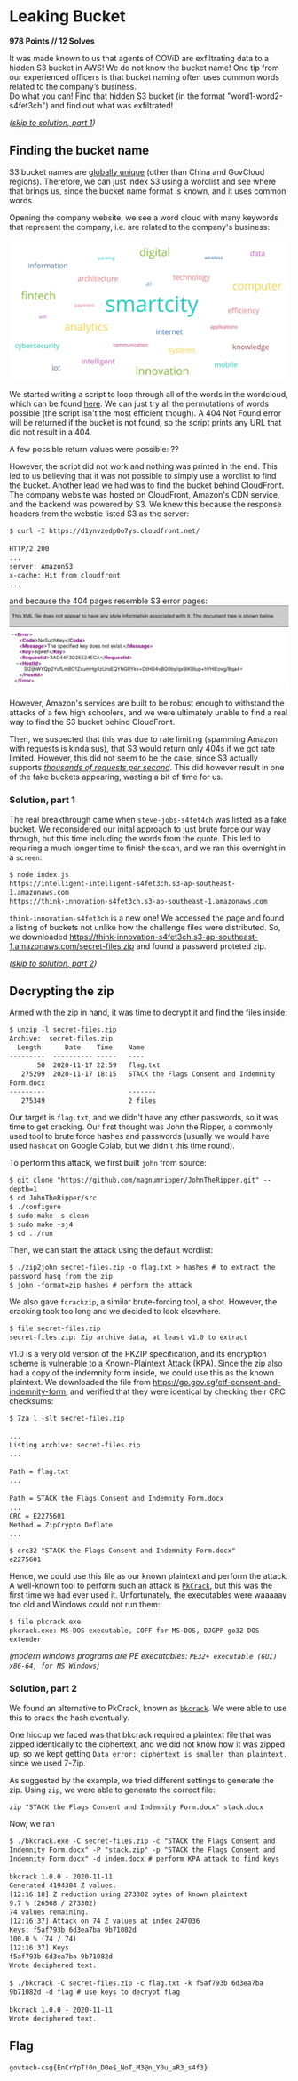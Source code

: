 # Leaking Bucket
**978 Points // 12 Solves**

It was made known to us that agents of COViD are exfiltrating data to a hidden S3 bucket in AWS! We do not know the bucket name! One tip from our experienced officers is that bucket naming often uses common words related to the company’s business.  
Do what you can! Find that hidden S3 bucket (in the format "word1-word2-s4fet3ch") and find out what was exfiltrated!

_([skip to solution, part 1](#solution-part-1))_

## Finding the bucket name
S3 bucket names are [globally unique](https://docs.aws.amazon.com/AmazonS3/latest/dev/UsingBucket.html) (other than China and GovCloud regions). Therefore, we can just index S3 using a wordlist and see where that brings us, since the bucket name format is known, and it uses common words.

Opening the company website, we see a word cloud with many keywords that represent the company, i.e. are related to the company's business:

![Word cloud](wordcloud.png)

We started writing a script to loop through all of the words in the wordcloud, which can be found [here](script.js). We can just try all the permutations of words possible (the script isn't the most efficient though). A 404 Not Found error will be returned if the bucket is not found, so the script prints any URL that did not result in a 404.

A few possible return values were possible:
??

However, the script did not work and nothing was printed in the end. This led to us believing that it was not possible to simply use a wordlist to find the bucket. Another lead we had was to find the bucket behind CloudFront. The company website was hosted on CloudFront, Amazon's CDN service, and the backend was powered by S3. We knew this because the response headers from the webstie listed S3 as the server:

```
$ curl -I https://d1ynvzedp0o7ys.cloudfront.net/

HTTP/2 200
...
server: AmazonS3
x-cache: Hit from cloudfront
...
```

and because the 404 pages resemble S3 error pages:
![XML error page](error.png)

However, Amazon's services are built to be robust enough to withstand the attacks of a few high schoolers, and we were ultimately unable to find a real way to find the S3 bucket behind CloudFront.


Then, we suspected that this was due to rate limiting (spamming Amazon with requests is kinda sus), that S3 would return only 404s if we got rate limited. However, this did not seem to be the case, since S3 actually supports _[thousands of requests per second](https://aws.amazon.com/about-aws/whats-new/2018/07/amazon-s3-announces-increased-request-rate-performance/)_. This did however result in one of the fake buckets appearing, wasting a bit of time for us.

### Solution, part 1
The real breakthrough came when `steve-jobs-s4fet4ch` was listed as a fake bucket. We reconsidered our inital approach to just brute force our way through, but this time including the words from the quote. This led to requiring a much longer time to finish the scan, and we ran this overnight in a `screen`:
```
$ node index.js
https://intelligent-intelligent-s4fet3ch.s3-ap-southeast-1.amazonaws.com
https://think-innovation-s4fet3ch.s3-ap-southeast-1.amazonaws.com
```

`think-innovation-s4fet3ch` is a new one! We accessed the page and found a listing of buckets not unlike how the challenge files were distributed. So, we downloaded https://think-innovation-s4fet3ch.s3-ap-southeast-1.amazonaws.com/secret-files.zip and found a password proteted zip.

_([skip to solution, part 2](#solution-part-2))_

## Decrypting the zip

Armed with the zip in hand, it was time to decrypt it and find the files inside:

```
$ unzip -l secret-files.zip
Archive:  secret-files.zip
  Length      Date    Time    Name
---------  ---------- -----   ----
       50  2020-11-17 22:59   flag.txt
   275299  2020-11-17 18:15   STACK the Flags Consent and Indemnity Form.docx
---------                     -------
   275349                     2 files
```

Our target is `flag.txt`, and we didn't have any other passwords, so it was time to get cracking. Our first thought was John the Ripper, a commonly used tool to brute force hashes and passwords (usually we would have used `hashcat` on Google Colab, but we didn't this time round).

To perform this attack, we first built `john` from source:

```
$ git clone "https://github.com/magnumripper/JohnTheRipper.git" --depth=1
$ cd JohnTheRipper/src
$ ./configure
$ sudo make -s clean
$ sudo make -sj4
$ cd ../run
```

Then, we can start the attack using the default wordlist:
```
$ ./zip2john secret-files.zip -o flag.txt > hashes # to extract the password hasg from the zip
$ john -format=zip hashes # perform the attack
```

We also gave `fcrackzip`, a similar brute-forcing tool, a shot. However, the cracking took too long and we decided to look elsewhere.

```
$ file secret-files.zip
secret-files.zip: Zip archive data, at least v1.0 to extract
```

v1.0 is a very old version of the PKZIP specification, and its encryption scheme is vulnerable to a Known-Plaintext Attack (KPA). Since the zip also had a copy of the indemnity form inside, we could use this as the known plaintext. We downloaded the file from https://go.gov.sg/ctf-consent-and-indemnity-form, and verified that they were identical by checking their CRC checksums:

```
$ 7za l -slt secret-files.zip

...
Listing archive: secret-files.zip
...

Path = flag.txt
...

Path = STACK the Flags Consent and Indemnity Form.docx
...
CRC = E2275601
Method = ZipCrypto Deflate
...
```
```
$ crc32 "STACK the Flags Consent and Indemnity Form.docx"
e2275601
```

Hence, we could use this file as our known plaintext and perform the attack. A well-known tool to perform such an attack is [`PkCrack`](https://www.unix-ag.uni-kl.de/~conrad/krypto/pkcrack.html), but this was the first time we had ever used it. Unfortunately, the executables were waaaaay too old and Windows could not run them:

```
$ file pkcrack.exe
pkcrack.exe: MS-DOS executable, COFF for MS-DOS, DJGPP go32 DOS extender
```
_(modern windows programs are PE executables: `PE32+ executable (GUI) x86-64, for MS Windows`)_

### Solution, part 2
We found an alternative to PkCrack, known as [`bkcrack`](https://github.com/kimci86/bkcrack). We were able to use this to crack the hash eventually.

One hiccup we faced was that bkcrack required a plaintext file that was zipped identically to the ciphertext, and we did not know how it was zipped up, so we kept getting `Data error: ciphertext is smaller than plaintext.` since we used 7-Zip.

As suggested by the example, we tried different settings to generate the zip. Using `zip`, we were able to generate the correct file:

```
zip "STACK the Flags Consent and Indemnity Form.docx" stack.docx
```

Now, we ran
```
$ ./bkcrack.exe -C secret-files.zip -c "STACK the Flags Consent and Indemnity Form.docx" -P "stack.zip" -p "STACK the Flags Consent and Indemnity Form.docx" -d indem.docx # perform KPA attack to find keys

bkcrack 1.0.0 - 2020-11-11
Generated 4194304 Z values.
[12:16:18] Z reduction using 273302 bytes of known plaintext
9.7 % (26568 / 273302)
74 values remaining.
[12:16:37] Attack on 74 Z values at index 247036
Keys: f5af793b 6d3ea7ba 9b71082d
100.0 % (74 / 74)
[12:16:37] Keys
f5af793b 6d3ea7ba 9b71082d
Wrote deciphered text.

$ ./bkcrack -C secret-files.zip -c flag.txt -k f5af793b 6d3ea7ba 9b71082d -d flag # use keys to decrypt flag

bkcrack 1.0.0 - 2020-11-11
Wrote deciphered text.
```

## Flag
```
govtech-csg{EnCrYpT!0n_D0e$_NoT_M3@n_Y0u_aR3_s4f3}
```